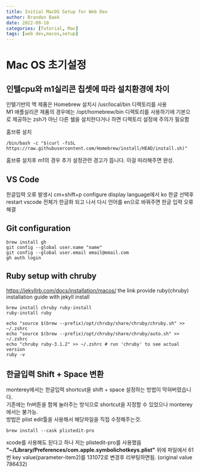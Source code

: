 ```yaml
---
title: Initial MacOS Setup for Web Dev
author: Brandon Baek
date: 2022-09-10
categories: [Tutorial, Mac]
tags: [web dev,macos,setup]
---
```


# Mac OS 초기설정

## 인텔cpu와 m1실리콘 칩셋에 따라 설치환경에 차이

인텔기반의 맥 제품은 Homebrew 설치시 /usr/local/bin 디렉토리를 사용  
M1 애플실리콘 제품의 경우에는 /opt/homebrew/bin 디렉토리를 사용하기에 기본으로 제공하는 zsh가 아닌 다른 쉘을 설치한다거나 하면 디렉토리 설정에 주의가 필요함

홈브류 설치
```shell
/bin/bash -c "$(curl -fsSL https://raw.githubusercontent.com/Homebrew/install/HEAD/install.sh)"
```
홈브류 설치후 m1의 경우 추가 설정관련 경고가 뜹니다. 이걸 따라해주면 완성.

## VS Code
한글입력 오류 발생시 cm+shift+p configure display language에서 ko 한글 선택후 restart
vscode 전체가 한글화 되고 나서 다시 언어를 en으로 바꿔주면 한글 입력 오류 해결

## Git configuration

```shell
brew install gh
git config --global user.name "name"
git config --global user.email email@email.com
gh auth login
```

## Ruby setup with chruby
https://jekyllrb.com/docs/installation/macos/
the link provide ruby(chruby) installation guide with jekyll install

```shell
brew install chruby ruby-install
ruby-install ruby

echo "source $(brew --prefix)/opt/chruby/share/chruby/chruby.sh" >> ~/.zshrc
echo "source $(brew --prefix)/opt/chruby/share/chruby/auto.sh" >> ~/.zshrc
echo "chruby ruby-3.1.2" >> ~/.zshrc # run 'chruby' to see actual version
ruby -v
```

## 한글입력 Shift + Space 변환
monterey에서는 한글입력 shortcut을 shift + space 설정하는 방법이 막혀버렸습니다.  
기존에는 fn버튼을 함께 눌러주는 방식으로 shortcut을 지정할 수 있었으나 monterey에서는 불가능.  
방법은 plist edit툴을 사용해서 해당파일을 직접 수정해주는것.

```shell
brew install --cask plistedit-pro
```
xcode를 사용해도 된다고 하나 저는 plistedit-pro를 사용했음
**"~/Library/Preferences/com.apple.symbolichotkeys.plist"**
위에 파일에서 61번 key value(parameter-item2)를 131072로 변경후 리부팅하면됨. (original value 786432)

